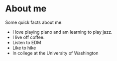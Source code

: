 # About me

Some quick facts about me: 

- I love playing piano and am learning to play jazz.
- I live off coffee.
- Listen to EDM
- Like to hike
- In college at the University of Washington